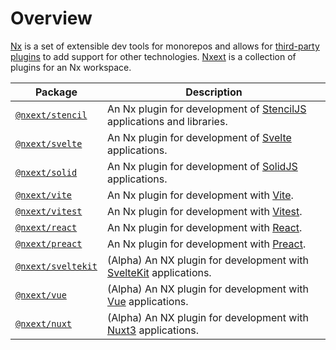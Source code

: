 # Overview

[Nx](https://nx.dev/) is a set of extensible dev tools for monorepos and allows
for [third-party plugins](https://nx.dev/nx-community) to add support for other
technologies. [Nxext](https://github.com/nxext/nx-extensions) is a collection of plugins for an Nx workspace.

| Package                                     | Description                                                                                     |
| ------------------------------------------- | ----------------------------------------------------------------------------------------------- |
| [`@nxext/stencil`](../stencil/overview)     | An Nx plugin for development of [StencilJS](https://stenciljs.com/) applications and libraries. |
| [`@nxext/svelte`](../svelte/overview)       | An Nx plugin for development of [Svelte](https://svelte.dev/) applications.                     |
| [`@nxext/solid`](../solid/overview)         | An Nx plugin for development of [SolidJS](https://www.solidjs.com/) applications.               |
| [`@nxext/vite`](../vite/overview)           | An Nx plugin for development with [Vite](https://vitejs.dev/).                                  |
| [`@nxext/vitest`](../vitest/overview)       | An Nx plugin for development with [Vitest](https://vitest.dev/).                                |
| [`@nxext/react`](../react/overview)         | An Nx plugin for development with [React](https://reactjs.org/).                                |
| [`@nxext/preact`](../preact/overview)       | An Nx plugin for development with [Preact](https://reactjs.org/).                               |
| [`@nxext/sveltekit`](../sveltekit/overview) | (Alpha) An NX plugin for development with [SvelteKit](https://kit.svelte.dev/) applications.    |
| [`@nxext/vue`](../vue/overview)             | (Alpha) An NX plugin for development with [Vue](https://kit.svelte.dev/) applications.          |
| [`@nxext/nuxt`](../nuxt/overview)           | (Alpha) An NX plugin for development with [Nuxt3](https://nuxt.com/) applications.              |
